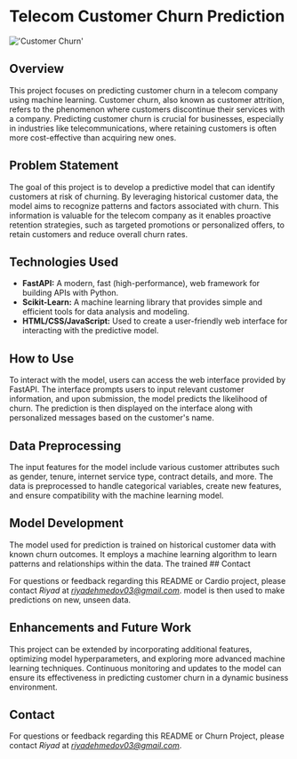 # Telecom Customer Churn Prediction

!['Customer Churn'](https://www.shutterstock.com/image-illustration/3d-illustration-customers-churn-analysis-600nw-1543465682.jpg)

## Overview

This project focuses on predicting customer churn in a telecom company using machine learning. Customer churn, also known as customer attrition, refers to the phenomenon where customers discontinue their services with a company. Predicting customer churn is crucial for businesses, especially in industries like telecommunications, where retaining customers is often more cost-effective than acquiring new ones.

## Problem Statement

The goal of this project is to develop a predictive model that can identify customers at risk of churning. By leveraging historical customer data, the model aims to recognize patterns and factors associated with churn. This information is valuable for the telecom company as it enables proactive retention strategies, such as targeted promotions or personalized offers, to retain customers and reduce overall churn rates.

## Technologies Used

- **FastAPI:** A modern, fast (high-performance), web framework for building APIs with Python.
- **Scikit-Learn:** A machine learning library that provides simple and efficient tools for data analysis and modeling.
- **HTML/CSS/JavaScript:** Used to create a user-friendly web interface for interacting with the predictive model.

## How to Use

To interact with the model, users can access the web interface provided by FastAPI. The interface prompts users to input relevant customer information, and upon submission, the model predicts the likelihood of churn. The prediction is then displayed on the interface along with personalized messages based on the customer's name.

## Data Preprocessing

The input features for the model include various customer attributes such as gender, tenure, internet service type, contract details, and more. The data is preprocessed to handle categorical variables, create new features, and ensure compatibility with the machine learning model.

## Model Development

The model used for prediction is trained on historical customer data with known churn outcomes. It employs a machine learning algorithm to learn patterns and relationships within the data. The trained ## Contact

For questions or feedback regarding this README or Cardio project, please contact *Riyad* at *riyadehmedov03@gmail.com*.
model is then used to make predictions on new, unseen data.

## Enhancements and Future Work

This project can be extended by incorporating additional features, optimizing model hyperparameters, and exploring more advanced machine learning techniques. Continuous monitoring and updates to the model can ensure its effectiveness in predicting customer churn in a dynamic business environment.

## Contact

For questions or feedback regarding this README or Churn Project, please contact *Riyad* at *riyadehmedov03@gmail.com*.

